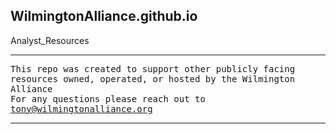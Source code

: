 ## WilmingtonAlliance.github.io
Analyst_Resources
<hr noshade>

<tt>This repo was created to support other publicly facing resources owned, operated, or hosted by the Wilmington Alliance</tt><br>
<tt>For any questions please reach out to tony@wilmingtonalliance.org</tt>
<br>
<hr noshade>



